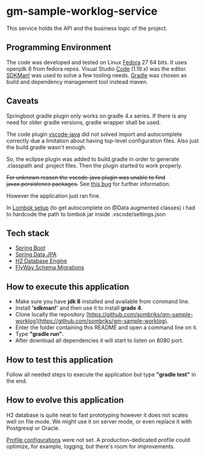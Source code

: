 # gm-sample-worklog-service

This service holds the API and the business logic of the project. 

## Programming Environment

The code was developed and tested on Linux [Fedora](https://getfedora.org/pt_BR/workstation/) 27 64 bits.
It uses openjdk 8 from fedora repos.
Visual Studio [Code](https://code.visualstudio.com/) (1.19.x) was the editor. 
[SDKMan!](http://sdkman.io/) was used to solve a few tooling needs.
[Gradle](https://gradle.org/) was chosen as build and dependency management tool instead maven.

## Caveats

Springboot gradle plugin only works on gradle 4.x series. If there is any need for older gradle versions, gradle 
wrapper shall be used.

The code plugin [vscode-java](https://github.com/redhat-developer/vscode-java) did not solved import and autocomplete 
correctly due a limitation about having top-level configuration files. Also just the build.gradle wasn't enough.

So, the eclipse plugin was added to build.gradle in order to generate .classpath and .project files. Then the plugin
started to work properly.

~~For unknown reason the vscode-java plugin was unable to find javax.persistence packages.~~
See [this bug](https://github.com/redhat-developer/vscode-java/issues/397) for further information.

However the application just ran fine. 

In [Lombok setup](https://github.com/redhat-developer/vscode-java/wiki/Lombok-support) (to get autocomplete on @Data augmented classes) i had to hardcode the path to lombok jar inside .vscode/settings.json 

## Tech stack

- [Spring Boot](https://projects.spring.io/spring-boot/)
- [Spring Data JPA](https://projects.spring.io/spring-data-jpa/)
- [H2 Database Engine](http://www.h2database.com/html/download.html)
- [FlyWay Schema Migrations](https://flywaydb.org/)

## How to execute this application

- Make sure you have **jdk 8** installed and available from command line.
- Install **'sdkman!'** and then use it to install **grade 4**.
- Clone locally the repository [https://github.com/sombriks/gm-sample-worklog](https://github.com/sombriks/gm-sample-worklog).
- Enter the folder containing this README and open a command line on it.
- Type **"gradle run"**.
- After download all dependencies it will start to listen on 8080 port.

## How to test this application

Follow all needed steps to execute the application but type **"gradle test"** in the end.

## How to evolve this application

H2 database is quite neat to fast prototyping however it does not scales well on file mode. We might use it on server 
mode, or even replace it with Postgresql or Oracle.

[Profile configurations](https://docs.spring.io/spring-boot/docs/current/reference/html/howto-properties-and-configuration.html#howto-set-active-spring-profiles) were not set. A production-dedicated profile could optimize, for example, logging, but there's room for improvements.
